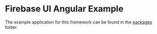 # Firebase UI Angular Example

The example application for this framework can be found in the [packages](https://github.com/firebase/firebaseui-web/tree/d851cd6b38ca061845b202c1073ed7ca538022e1/packages/angular) folder.
